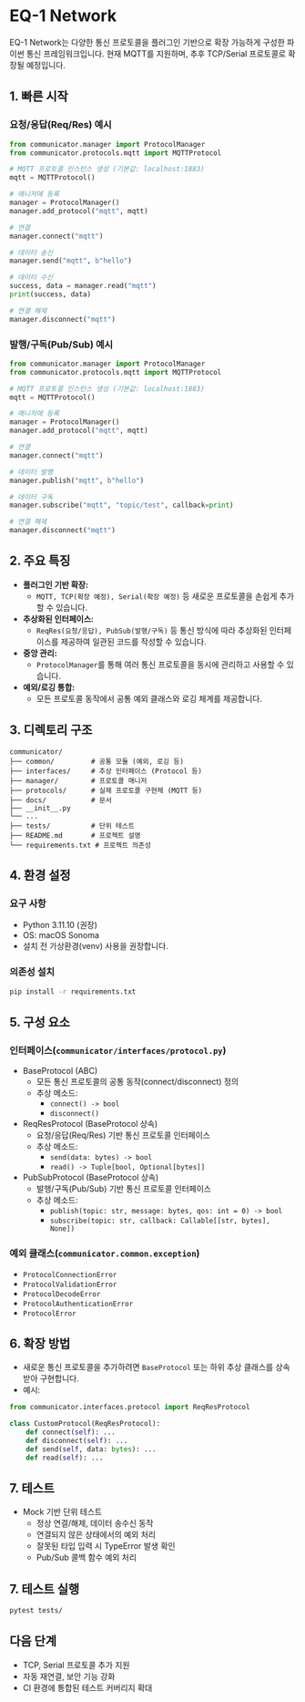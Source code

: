 # EQ-1 Network
EQ-1 Network는 다양한 통신 프로토콜을 플러그인 기반으로 확장 가능하게 구성한 파이썬 통신 프레임워크입니다.
현재 MQTT를 지원하며, 추후 TCP/Serial 프로토콜로 확장될 예정입니다.

## 1. 빠른 시작
### 요청/응답(Req/Res) 예시
```python
from communicator.manager import ProtocolManager
from communicator.protocols.mqtt import MQTTProtocol

# MQTT 프로토콜 인스턴스 생성 (기본값: localhost:1883)
mqtt = MQTTProtocol()

# 매니저에 등록
manager = ProtocolManager()
manager.add_protocol("mqtt", mqtt)

# 연결
manager.connect("mqtt")

# 데이터 송신
manager.send("mqtt", b"hello")

# 데이터 수신
success, data = manager.read("mqtt")
print(success, data)

# 연결 해제
manager.disconnect("mqtt")
```

### 발행/구독(Pub/Sub) 예시
```python
from communicator.manager import ProtocolManager
from communicator.protocols.mqtt import MQTTProtocol

# MQTT 프로토콜 인스턴스 생성 (기본값: localhost:1883)
mqtt = MQTTProtocol()

# 매니저에 등록
manager = ProtocolManager()
manager.add_protocol("mqtt", mqtt)

# 연결
manager.connect("mqtt")

# 데이터 발행
manager.publish("mqtt", b"hello")

# 데이터 구독
manager.subscribe("mqtt", "topic/test", callback=print)

# 연결 해제
manager.disconnect("mqtt")
```

## 2. 주요 특징
- **플러그인 기반 확장:**
    - `MQTT, TCP(확장 예정), Serial(확장 예정)` 등 새로운 프로토콜을 손쉽게 추가할 수 있습니다.
- **추상화된 인터페이스:**
    - `ReqRes(요청/응답), PubSub(발행/구독)` 등 통신 방식에 따라 추상화된 인터페이스를 제공하여 일관된 코드를 작성할 수 있습니다.
- **중앙 관리:**
    - `ProtocolManager`를 통해 여러 통신 프로토콜을 동시에 관리하고 사용할 수 있습니다.
- **예외/로깅 통합:**
    - 모든 프로토콜 동작에서 공통 예외 클래스와 로깅 체계를 제공합니다.

## 3. 디렉토리 구조
```
communicator/
├── common/         # 공통 모듈 (예외, 로깅 등)
├── interfaces/     # 추상 인터페이스 (Protocol 등)
├── manager/        # 프로토콜 매니저
├── protocols/      # 실제 프로토콜 구현체 (MQTT 등)
├── docs/           # 문서
├── __init__.py
└── ...
├── tests/          # 단위 테스트
├── README.md       # 프로젝트 설명
└── requirements.txt # 프로젝트 의존성
```

## 4. 환경 설정
### 요구 사항
- Python 3.11.10 (권장)
- OS: macOS Sonoma
- 설치 전 가상환경(venv) 사용을 권장합니다.

### 의존성 설치
```bash
pip install -r requirements.txt
```

## 5. 구성 요소
### 인터페이스(`communicator/interfaces/protocol.py`)
- BaseProtocol (ABC)
    - 모든 통신 프로토콜의 공통 동작(connect/disconnect) 정의
    - 추상 메소드: 
        - `connect() -> bool`
        - `disconnect()`
- ReqResProtocol (BaseProtocol 상속)
    - 요청/응답(Req/Res) 기반 통신 프로토콜 인터페이스
    - 추상 메소드: 
        - `send(data: bytes) -> bool`
        - `read() -> Tuple[bool, Optional[bytes]]`
- PubSubProtocol (BaseProtocol 상속)
    - 발행/구독(Pub/Sub) 기반 통신 프로토콜 인터페이스
    - 추상 메소드: 
        - `publish(topic: str, message: bytes, qos: int = 0) -> bool`
        - `subscribe(topic: str, callback: Callable[[str, bytes], None])`

### 예외 클래스(`communicator.common.exception`)
- `ProtocolConnectionError`
- `ProtocolValidationError`
- `ProtocolDecodeError`
- `ProtocolAuthenticationError`
- `ProtocolError`

## 6. 확장 방법
- 새로운 통신 프로토콜을 추가하려면 `BaseProtocol` 또는 하위 추상 클래스를 상속받아 구현합니다.
- 예시:
```python
from communicator.interfaces.protocol import ReqResProtocol

class CustomProtocol(ReqResProtocol):
    def connect(self): ...
    def disconnect(self): ...
    def send(self, data: bytes): ...
    def read(self): ...
```

## 7. 테스트
- Mock 기반 단위 테스트
    - 정상 연결/해제, 데이터 송수신 동작
    - 연결되지 않은 상태에서의 예외 처리
    - 잘못된 타입 입력 시 TypeError 발생 확인
    - Pub/Sub 콜백 함수 예외 처리

## 7. 테스트 실행
```bash
pytest tests/
```

## 다음 단계
- TCP, Serial 프로토콜 추가 지원
- 자동 재연결, 보안 기능 강화
- CI 환경에 통합된 테스트 커버리지 확대
